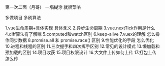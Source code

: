 第一次二面（月哥）
一塌糊涂 就很菜咯

多做项目 多刷算法

1.vue生命周期+具体实现 具体含义
2.异步生命周期
3.vue.nextTick作用是什么
4.diff算法有了解嘛
5.computed和watch区别
6.keep-alive
7.vuex的理解 怎么操作同步数据
8.promise.all 和 promise.race() 区别
9.性能优化的手段   怎么优化
10.进程和线程的区别
11.三次握手和四次挥手区别
12.常见的设计模式
13.懒加载和预加载的区别
14.项目收获
15.项目权限设计
16.大文件上传如何上传
17.打包上传怎么传
